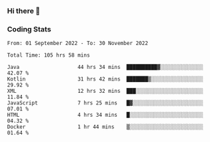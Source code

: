 ### Hi there 👋

<!--
**Girrafeec/girrafeec** is a ✨ _special_ ✨ repository because its `README.md` (this file) appears on your GitHub profile.

Here are some ideas to get you started:

- 🔭 I’m currently working on ...
- 🌱 I’m currently learning ...
- 👯 I’m looking to collaborate on ...
- 🤔 I’m looking for help with ...
- 💬 Ask me about ...
- 📫 How to reach me: ...
- 😄 Pronouns: ...
- ⚡ Fun fact: ...
-->

### Coding Stats
<!--START_SECTION:waka-->

```text
From: 01 September 2022 - To: 30 November 2022

Total Time: 105 hrs 58 mins

Java                   44 hrs 34 mins  ██████████▓░░░░░░░░░░░░░░   42.07 %
Kotlin                 31 hrs 42 mins  ███████▒░░░░░░░░░░░░░░░░░   29.92 %
XML                    12 hrs 32 mins  ███░░░░░░░░░░░░░░░░░░░░░░   11.84 %
JavaScript             7 hrs 25 mins   █▓░░░░░░░░░░░░░░░░░░░░░░░   07.01 %
HTML                   4 hrs 34 mins   █░░░░░░░░░░░░░░░░░░░░░░░░   04.32 %
Docker                 1 hr 44 mins    ▒░░░░░░░░░░░░░░░░░░░░░░░░   01.64 %
```

<!--END_SECTION:waka-->
